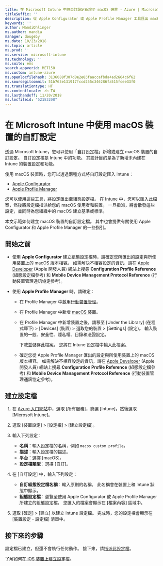```yaml
---
title: 在 Microsoft Intune 中將自訂設定新增至 macOS 裝置 - Azure | Microsoft Docs
titleSuffix: ''
description: 從 Apple Configurator 或 Apple Profile Manager 工具匯出 macOS 設定，然後將這些設定匯入 Microsoft Intune。 這些設定可以建立、使用及控制 macOS 裝置上的自訂設定和功能。 此自訂設定檔可接著指派或散發到您組織中的 macOS 裝置，以建立基準或標準。
keywords: ''
author: MandiOhlinger
ms.author: mandia
manager: dougeby
ms.date: 10/23/2018
ms.topic: article
ms.prod: ''
ms.service: microsoft-intune
ms.technology: ''
ms.suite: ems
search.appverid: MET150
ms.custom: intune-azure
ms.openlocfilehash: 3136088f307d8e2e83faaccafbda4ad2664c6f62
ms.sourcegitcommit: 51b763e131917fccd255c346286fa515fcee33f0
ms.translationtype: HT
ms.contentlocale: zh-TW
ms.lasthandoff: 11/20/2018
ms.locfileid: "52183208"
---
```

# <a name="use-custom-settings-for-macos-devices-in-microsoft-intune"></a>在 Microsoft Intune 中使用 macOS 裝置的自訂設定

透過 Microsoft Intune，您可以使用「自訂設定檔」新增或建立 macOS 裝置的自訂設定。 自訂設定檔是 Intune 中的功能。 其設計目的是為了新增未內建在 Intune 的裝置設定和功能。

使用 macOS 裝置時，您可以透過兩種方式將自訂設定匯入 Intune：

- [Apple Configurator](https://itunes.apple.com/app/apple-configurator-2/id1037126344?mt=12)
- [Apple Profile Manager](https://support.apple.com/profile-manager)

您可以使用這些工具，將設定匯出至組態設定檔。 在 Intune 中，您可以匯入此檔案，然後將設定檔指派給您的 macOS 使用者和裝置。 一旦指派，將會散發這些設定，並同時為您組織中的 macOS 建立基準或標準。

本文示範如何建立 macOS 裝置的自訂設定檔。 其中也會提供有關使用 Apple Configurator 和 Apple Profile Manager 的一些指引。

## <a name="before-you-begin"></a>開始之前

- 使用 **Apple Configurator** 建立組態設定檔時，請確定您所匯出的設定與所使用裝置上的 macOS 版本相容。 如需解決不相容設定的資訊，請在 [Apple Developer](https://developer.apple.com/) (Apple 開發人員) 網站上搜尋 **Configuration Profile Reference** (組態設定檔參考) 和 **Mobile Device Management Protocol Reference** (行動裝置管理通訊協定參考)。

- 使用 **Apple Profile Manager** 時，請確定：

  - 在 Profile Manager 中啟用[行動裝置管理](https://help.apple.com/serverapp/mac/5.7/#/apd05B9B761-D390-4A75-9251-E9AD29A61D0C)。
  - 在 Profile Manager 中新增 [macOS 裝置](https://help.apple.com/profilemanager/mac/5.7/#/pm9onzap1984)。
  - 在 Profile Manager 中新增裝置之後，請移至 [Under the Library] \(在程式庫下\) > [Devices] \(裝置\) > 選取您的裝置 > [Settings] \(設定\)。 輸入裝置的一般、安全性、隱私權、目錄和憑證設定。

    下載並儲存此檔案。 您將在 Intune 設定檔中輸入此檔案。 

  - 確定您從 Apple Profile Manager 匯出的設定與所使用裝置上的 macOS 版本相容。 如需解決不相容設定的資訊，請在 [Apple Developer](https://developer.apple.com/) (Apple 開發人員) 網站上搜尋 **Configuration Profile Reference** (組態設定檔參考) 和 **Mobile Device Management Protocol Reference** (行動裝置管理通訊協定參考)。

## <a name="create-the-profile"></a>建立設定檔

1. 在 [Azure 入口網站](https://portal.azure.com)中，選取 [所有服務]，篩選 [Intune]，然後選取 [Microsoft Intune]。
2. 選取 [裝置設定] > [設定檔] > [建立設定檔]。
3. 輸入下列設定：

    - **名稱**：輸入設定檔的名稱，例如 `macos custom profile`。
    - **描述**：輸入設定檔的描述。
    - **平台**：選擇 [macOS]。
    - **設定檔類型**：選擇 [自訂]。

4. 在 [自訂設定] 中，輸入下列設定：

    - **自訂組態設定檔名稱**：輸入原則的名稱。 此名稱會在裝置上和 Intune 狀態中顯示。
    - **組態設定檔**：瀏覽至使用 Apple Configurator 或 Apple Profile Manager 所建立的組態設定檔。 您匯入的檔案會顯示在 [檔案內容] 區域中。

5. 選取 [確定] > [建立] 以建立 Intune 設定檔。 完成時，您的設定檔會顯示在 [裝置設定 - 設定檔] 清單中。

## <a name="next-steps"></a>接下來的步驟

設定檔已建立，但還不會執行任何動作。 接下來，請[指派此設定檔](device-profile-assign.md)。

了解如何[在 iOS 裝置上建立設定檔](custom-settings-ios.md)。